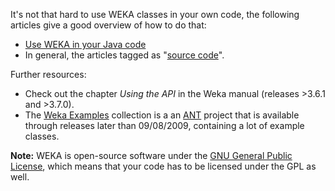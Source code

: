 It's not that hard to use WEKA classes in your own code, the following articles give a good overview of how to do that:

* [Use WEKA in your Java code](../use_weka_in_your_java_code.md)
* In general, the articles tagged as "[source code](https://waikato.github.io/weka-wiki/search.html?q=source+code)".

Further resources:

* Check out the chapter *Using the API* in the Weka manual (releases >3.6.1 and >3.7.0).
* The [Weka Examples](../weka_examples.md) collection is a an [ANT](../ant.md) project that is available through releases later than 09/08/2009, containing a lot of example classes.

**Note:** WEKA is open-source software under the [GNU General Public License](http://www.gnu.org/copyleft/gpl.html), which means that your code has to be licensed under the GPL as well.
